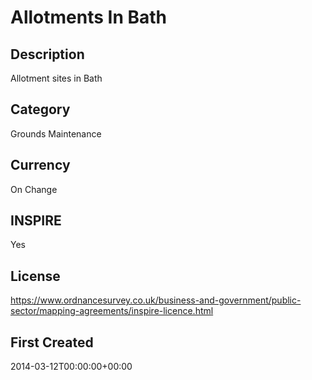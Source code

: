 # Allotments In Bath

## Description
Allotment sites in Bath

## Category
Grounds Maintenance

## Currency
On Change

## INSPIRE
Yes

## License
https://www.ordnancesurvey.co.uk/business-and-government/public-sector/mapping-agreements/inspire-licence.html

## First Created
2014-03-12T00:00:00+00:00

